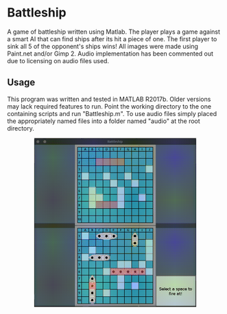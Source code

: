 # Battleship

A game of battleship written using Matlab. The player plays a game against a smart AI that can find ships after its hit a piece of one. The first player to sink all 5 of the opponent's ships wins! All images were made using Paint.net and/or Gimp 2. Audio implementation has been commented out due to licensing on audio files used.

## Usage
This program was written and tested in MATLAB R2017b. Older versions may lack required features to run. Point the working directory to the one containing scripts and run "Battleship.m". To use audio files simply placed the appropriately named files into a folder named "audio" at the root directory.

<p align="center">
<img src="https://github.com/didgeridoomh/battleship/raw/master/screenshots/clip.gif" width="75%" />
</p>

